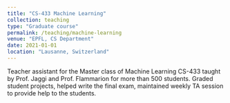 ```yaml
---
title: "CS-433 Machine Learning"
collection: teaching
type: "Graduate course"
permalink: /teaching/machine-learning
venue: "EPFL, CS Department"
date: 2021-01-01
location: "Lausanne, Switzerland"
---
```


Teacher assistant for the Master class of Machine Learning CS-433 taught by Prof. Jaggi and Prof. Flammarion for more than 500 students. Graded student projects, helped write the final exam, maintained weekly TA session to provide help to the students.

